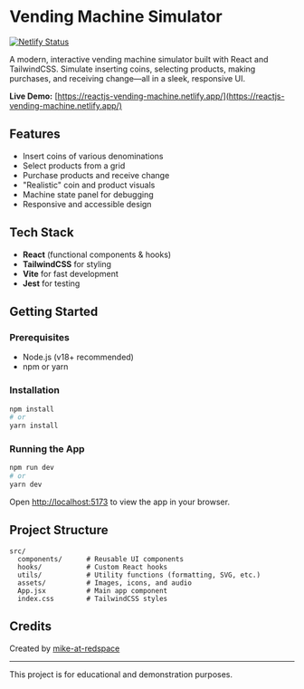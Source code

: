 # Vending Machine Simulator

[![Netlify Status](https://api.netlify.com/api/v1/badges/ca65445c-21f3-40b6-b809-944b04e862cf/deploy-status)](https://reactjs-vending-machine.netlify.app/)

A modern, interactive vending machine simulator built with React and TailwindCSS. Simulate inserting coins, selecting products, making purchases, and receiving change—all in a sleek, responsive UI.

**Live Demo:** [https://reactjs-vending-machine.netlify.app/](https://reactjs-vending-machine.netlify.app/)

## Features

- Insert coins of various denominations
- Select products from a grid
- Purchase products and receive change
- "Realistic" coin and product visuals
- Machine state panel for debugging
- Responsive and accessible design

## Tech Stack

- **React** (functional components & hooks)
- **TailwindCSS** for styling
- **Vite** for fast development
- **Jest** for testing

## Getting Started

### Prerequisites

- Node.js (v18+ recommended)
- npm or yarn

### Installation

```bash
npm install
# or
yarn install
```

### Running the App

```bash
npm run dev
# or
yarn dev
```

Open [http://localhost:5173](http://localhost:5173) to view the app in your browser.

## Project Structure

```
src/
  components/      # Reusable UI components
  hooks/           # Custom React hooks
  utils/           # Utility functions (formatting, SVG, etc.)
  assets/          # Images, icons, and audio
  App.jsx          # Main app component
  index.css        # TailwindCSS styles
```

## Credits

Created by [mike-at-redspace](https://github.com/mike-at-redspace)

---

This project is for educational and demonstration purposes.
